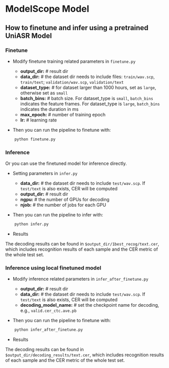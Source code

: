 # ModelScope Model

## How to finetune and infer using a pretrained UniASR Model

### Finetune

- Modify finetune training related parameters in `finetune.py`
    - <strong>output_dir:</strong> # result dir
    - <strong>data_dir:</strong> # the dataset dir needs to include files: `train/wav.scp`, `train/text`; `validation/wav.scp`, `validation/text`
    - <strong>dataset_type:</strong> # for dataset larger than 1000 hours, set as `large`, otherwise set as `small`
    - <strong>batch_bins:</strong> # batch size. For dataset_type is `small`, `batch_bins` indicates the feature frames. For dataset_type is `large`, `batch_bins` indicates the duration in ms
    - <strong>max_epoch:</strong> # number of training epoch
    - <strong>lr:</strong> # learning rate

- Then you can run the pipeline to finetune with:
```python
    python finetune.py
```

### Inference

Or you can use the finetuned model for inference directly.

- Setting parameters in `infer.py`
    - <strong>data_dir:</strong> # the dataset dir needs to include `test/wav.scp`. If `test/text` is also exists, CER will be computed
    - <strong>output_dir:</strong> # result dir
    - <strong>ngpu:</strong> # the number of GPUs for decoding
    - <strong>njob:</strong> # the number of jobs for each GPU

- Then you can run the pipeline to infer with:
```python
    python infer.py
```

- Results

The decoding results can be found in `$output_dir/1best_recog/text.cer`, which includes recognition results of each sample and the CER metric of the whole test set.

### Inference using local finetuned model

- Modify inference related parameters in `infer_after_finetune.py`
    - <strong>output_dir:</strong> # result dir
    - <strong>data_dir:</strong> # the dataset dir needs to include `test/wav.scp`. If `test/text` is also exists, CER will be computed
    - <strong>decoding_model_name:</strong> # set the checkpoint name for decoding, e.g., `valid.cer_ctc.ave.pb`

- Then you can run the pipeline to finetune with:
```python
    python infer_after_finetune.py
```

- Results

The decoding results can be found in `$output_dir/decoding_results/text.cer`, which includes recognition results of each sample and the CER metric of the whole test set.
